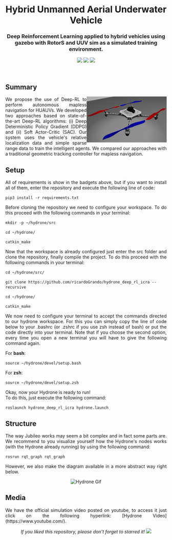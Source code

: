 <h1 align="center">Hybrid Unmanned Aerial Underwater Vehicle</h1>
<h3 align="center">Deep Reinforcement Learning applied to hybrid vehicles using gazebo with RotorS and UUV sim as a simulated training environment.</h3>

<p align="center"> 
  <img src="https://img.shields.io/badge/PyTorch-v1.7.0-blue"/>
  <img src="https://img.shields.io/badge/Pandas-v1.1.3-blue"/>
  <img src="https://img.shields.io/badge/Numpy-v1.19.2-blue"/>
</p>
<br/>

## Summary
<p align="justify"> 
  <img src="media/hydrone.png" alt="Hydrone" align="right" width="250">
  <a> We propose the use of Deep-RL to perform autonomous mapless navigation for HUAUVs. We developed two approaches based on state-of-the-art
  Deep-RL algorithms: (i) Deep Deterministic Policy Gradient (DDPG) and (ii) Soft Actor-Critic (SAC). Our system uses the vehicle's relative localization
  data and simple sparse range data to train the intelligent agents. We compared our approaches with a traditional geometric tracking controller
  for mapless navigation.</a>  
</p>
  
## Setup
<p align="justify"> 
 <a>All of requirements is show in the badgets above, but if you want to install all of them, enter the repository and execute the following line of code:</a>
</p>

```shell
pip3 install -r requirements.txt
```

<p align="justify"> 
 <a>Before cloning the repository we need to configure your workspace. To do this proceed with the following commands in your terminal:</a>
</p>

```shell
mkdir -p ~/hydrone/src
```
```shell
cd ~/hydrone/
```
```shell
catkin_make
```

<p align="justify"> 
 <a>Now that the workspace is already configured just enter the src folder and clone the repository, finally compile the project. To do this proceed with the following commands in your terminal:</a>
</p>

```shell
cd ~/hydrone/src/
```

```shell
git clone https://github.com/ricardoGrando/hydrone_deep_rl_icra --recursive
```

```shell
cd ~/hydrone/
```

```shell
catkin_make
```

<p align="justify"> 
 <a>We now need to configure your terminal to accept the commands directed to our hydrone workspace. For this you can simply copy the line of code below to your .bashrc (or .zshrc if you use zsh instead of bash) or put the code directly into your terminal. Note that if you choose the second option, every time you open a new terminal you will have to give the following command again.</a>
</p>

<p align="justify"> 
 <a>For <b>bash</b>:</a>
</p>

```shell
source ~/hydrone/devel/setup.bash
```

<p align="justify"> 
 <a>For <b>zsh</b>:</a>
</p>

```shell
source ~/hydrone/devel/setup.zsh
```

<p align="justify"> 
 <a>Okay, now your Hydrone is ready to run!</a><br/>
 <a>To do this, just execute the following command:</a>
</p>

```shell
roslaunch hydrone_deep_rl_icra hydrone.launch
```

## Structure
<p align="justify"> 
  <a>The way Jubileo works may seem a bit complex and in fact some parts are. We recommend to you visualize yourself how the Hydrone's nodes works
  (with the Hydrone already running) by using the following command:</a>
</p>

```shell
rosrun rqt_graph rqt_graph
```

<p align="justify"> 
  <a>However, we also make the diagram available in a more abstract way right below.</a>
</p>

<p align="center"> 
  <img src="media/hydrone.gif" alt="Hydrone Gif"/>
</p>  

## Media
<p align="justify"> 
  <a>We have the official simulation video posted on youtube, to access it just click on the following hyperlink: [Hydrone Video](https://www.youtube.com/).</a>
</p>

<p align="center"> 
  <a><i>If you liked this repository, please don't forget to starred it!</i></a>
  <img src="https://img.shields.io/github/stars/ricardoGrando/hydrone_deep_rl_icra?style=social"/>
</p>

